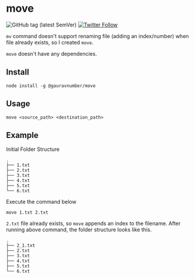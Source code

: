 # move

![GitHub tag (latest SemVer)](https://img.shields.io/npm/v/%40gauravnumber%2Fmove)
[![Twitter Follow](https://img.shields.io/twitter/follow/gauravnumber)](https://x.com/gauravnumber)

`mv` command doesn't support renaming file (adding an index/number) when file already exists, so I created `move`.

`move` doesn't have any dependencies.

## Install

```
node install -g @gauravnumber/move
```

## Usage

```
move <source_path> <destination_path>
```

## Example

Initial Folder Structure

```
.
├── 1.txt
├── 2.txt
├── 3.txt
├── 4.txt
├── 5.txt
└── 6.txt
```

Execute the command below

```
move 1.txt 2.txt
```

`2.txt` file already exists, so `move` appends an index to the filename. After running above command, the folder structure looks like this.

```
.
├── 2_1.txt
├── 2.txt
├── 3.txt
├── 4.txt
├── 5.txt
└── 6.txt
```
